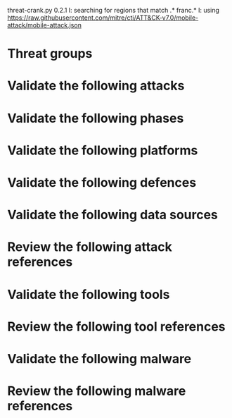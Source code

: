 threat-crank.py 0.2.1
I: searching for regions that match .* franc.*
I: using https://raw.githubusercontent.com/mitre/cti/ATT&CK-v7.0/mobile-attack/mobile-attack.json
# Threat groups


# Validate the following attacks


# Validate the following phases


# Validate the following platforms


# Validate the following defences


# Validate the following data sources


# Review the following attack references


# Validate the following tools


# Review the following tool references


# Validate the following malware


# Review the following malware references


